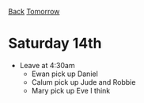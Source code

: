 [Back](README.md)
[Tomorrow](Sunday15th.md)
# Saturday 14th

* Leave at 4:30am
  * Ewan pick up Daniel
  * Calum pick up Jude and Robbie
  * Mary pick up Eve I think
